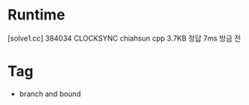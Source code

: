 # Runtime

[solve1.cc]
384034  CLOCKSYNC   chiahsun    cpp 3.7KB   정답    7ms 방금 전

# Tag

* branch and bound
